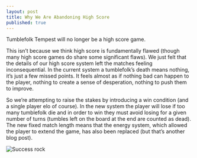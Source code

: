```yaml
---
layout: post
title: Why We Are Abandoning High Score
published: true
---
```


Tumblefolk Tempest will no longer be a high score game. 

This isn’t because we think high score is fundamentally flawed (though many high score games do share some significant flaws). We just felt that the details of our high score system left the matches feeling inconsequential. In the current system a tumblefolk’s death means nothing, it’s just a few missed points. It feels almost as if nothing bad can happen to the player, nothing to create a sense of desperation, nothing to push them to improve. 

So we’re attempting to raise the stakes by introducing a win condition (and a single player elo of course). In the new system the player will lose if too many tumblefolk die and in order to win they must avoid losing for a given number of turns (tumbles left on the board at the end are counted as dead). The new fixed match length means that the energy system, which allowed the player to extend the game, has also been replaced (but that’s another blog post).

![Success rock]({{site.baseurl}}/_posts/successArt.png)



